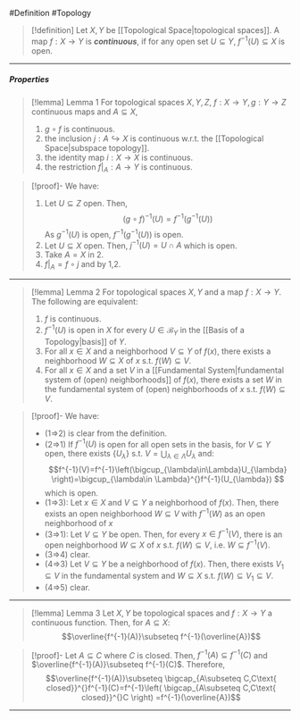 #Definition #Topology 

> [!definition]
> Let $X,Y$ be [[Topological Space|topological spaces]]. A map $f:X\to Y$ is ***continuous***, if for any open set $U\subseteq Y$, $f^{-1}(U)\subseteq X$ is open.
---
##### Properties
> [!lemma] Lemma 1
> For topological spaces $X,Y,Z$, $f:X\to Y,g:Y\to Z$ continuous maps and $A\subseteq X$, 
> 1. $g\circ f$ is continuous.
> 2. the inclusion $j:A\hookrightarrow X$ is continuous w.r.t. the [[Topological Space|subspace topology]].
> 3. the identity map $i:X\to X$ is continuous.
> 4. the restriction $f|_{A}:A\to Y$ is continuous.

> [!proof]-
> We have: 
> 1. Let $U\subseteq Z$ open. Then, $$(g\circ f)^{-1}(U)=f^{-1}(g^{-1}(U))$$As $g^{-1}(U)$ is open, $f^{-1}(g^{-1}(U))$ is open.
> 2. Let $U\subseteq X$ open. Then, $j^{-1}(U)=U\cap A$ which is open.
> 3. Take $A=X$ in 2.
> 4. $f|_{A}=f\circ j$ and by 1,2.
---
> [!lemma] Lemma 2
> For topological spaces $X,Y$ and a map $f:X\to Y$. The following are equivalent:
> 1. $f$ is continuous.
> 2. $f^{-1}(U)$ is open in $X$ for every $U\in \mathcal{B}_{Y}$ in the [[Basis of a Topology|basis]] of $Y$.
> 3. For all $x\in X$ and a neighborhood $V\subseteq Y$ of $f(x)$, there exists a neighborhood $W\subseteq X$  of $x$ s.t. $f(W)\subseteq V$.
> 4. For all $x\in X$ and a set $V$ in a [[Fundamental System|fundamental system of (open) neighborhoods]] of $f(x)$, there exists a set $W$ in the fundamental system of (open) neighborhoods of $x$ s.t. $f(W)\subseteq V$.

> [!proof]-
> We have: 
> - (1=>2) is clear from the definition. 
> - (2=>1) If $f^{-1}(U)$ is open for all open sets in the basis, for $V\subseteq Y$ open, there exists $\{ U_{\lambda} \}$ s.t. $V=\bigcup_{\lambda\in\Lambda}U_{\lambda}$ and: $$f^{-1}(V)=f^{-1}\left(\bigcup_{\lambda\in\Lambda}U_{\lambda}  \right)=\bigcup_{\lambda\in \Lambda}^{}f^{-1}(U_{\lambda}) $$which is open.
> - (1=>3): Let $x\in X$ and $V\subseteq Y$ a neighborhood of $f(x)$. Then, there exists an open neighborhood $W\subseteq V$ with $f^{-1}(W)$ as an open neighborhood of $x$
> - (3=>1): Let $V\subseteq Y$ be open. Then, for every $x\in f^{-1}(V)$, there is an open neighborhood $W\subseteq X$ of $x$ s.t. $f(W)\subseteq V$, i.e. $W\subseteq f^{-1}(V)$.
> - (3=>4) clear.
> - (4=>3) Let $V\subseteq Y$ be a neighborhood of $f(x)$. Then, there exists $V_{1}\subseteq V$ in the fundamental system and $W\subseteq X$ s.t. $f(W)\subseteq V_{1}\subseteq V$.
> - (4=>5) clear.
---
> [!lemma] Lemma 3
> Let $X,Y$ be topological spaces and $f:X\to Y$ a continuous function. Then, for $A\subseteq X$: $$\overline{f^{-1}(A)}\subseteq f^{-1}(\overline{A})$$

> [!proof]-
> Let $A\subseteq C$ where $C$ is closed. Then, $f^{-1}(A)\subseteq f^{-1}(C)$ and $\overline{f^{-1}(A)}\subseteq f^{-1}(C)$. Therefore, $$\overline{f^{-1}(A)}\subseteq \bigcap_{A\subseteq C,C\text{ closed}}^{}f^{-1}(C)=f^{-1}\left( \bigcap_{A\subseteq C,C\text{ closed}}^{}C \right) =f^{-1}(\overline{A})$$
---

